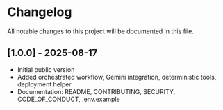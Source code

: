 # Changelog

All notable changes to this project will be documented in this file.

## [1.0.0] - 2025-08-17
- Initial public version
- Added orchestrated workflow, Gemini integration, deterministic tools, deployment helper
- Documentation: README, CONTRIBUTING, SECURITY, CODE_OF_CONDUCT, .env.example
